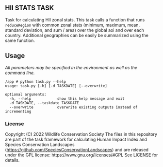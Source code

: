 HII STATS TASK
--------------

Task for calculating HII zonal stats. This task calls a function that runs `reduceRegion` with common 
zonal stats (minimum, maximum, mean, standard deviation, and sum / area) over the global aoi and over 
each country. Additional geographies can be easily be summarized using the same function.

## Usage

*All parameters may be specified in the environment as well as the command line.*

```
/app # python task.py --help
usage: task.py [-h] [-d TASKDATE] [--overwrite]

optional arguments:
  -h, --help            show this help message and exit
  -d TASKDATE, --taskdate TASKDATE
  --overwrite           overwrite existing outputs instead of incrementing

```

### License
Copyright (C) 2022 Wildlife Conservation Society
The files in this repository  are part of the task framework for calculating 
Human Impact Index and Species Conservation Landscapes (https://github.com/SpeciesConservationLandscapes) 
and are released under the GPL license:
https://www.gnu.org/licenses/#GPL
See [LICENSE](./LICENSE) for details.
